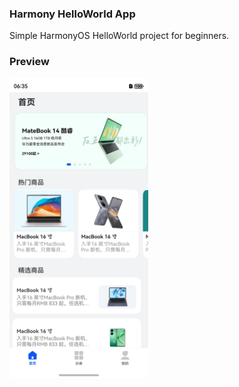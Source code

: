 ### Harmony HelloWorld App
Simple HarmonyOS HelloWorld project for beginners.

### Preview
<img src="source/demo.jpeg" alt="demo"  height="480">